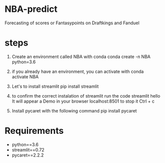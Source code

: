 # NBA-predict
Forecasting of scores or Fantasypoints on Draftkings and Fanduel


# steps
1. Create an environment called NBA with conda
conda create -n NBA python=3.6

2. if you already have an environment, you can activate with
conda activate NBA

3. Let's to install streamlit
pip install streamlit

4. to confirm the correct instalation of streamlit run the code
streamlit hello
It will appear a Demo in your browser localhost:8501 to stop it Ctrl + c

5. Install pycaret with the following command
pip install pycaret


# Requirements
* python==3.6
* streamlit==0.72
* pycaret==2.2.2